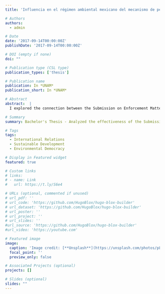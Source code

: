 ```yaml
---
title: 'Influencia en el régimen ambiental mexicano del mecanismo de petición ciudadana del ACAAN 1994 a 2015'

# Authors
authors:
  - admin

# Date
date: '2017-09-14T00:00:00Z'
publishDate: '2017-09-14T00:00:00Z'

# DOI (empty if none)
doi: ""

# Publication type (CSL type)
publication_types: ['thesis']

# Publication name
publication: In *UNAM*
publication_short: In *UNAM*

# Abstract
abstract:  |
  I explored the connection between the Submission on Enforcement Matters Mechanism under the North American Agreement on Environmental Cooperation and the concept of environmental democracy, which encompasses public participation, access to information, and access to justice in environmental matters. Specifically, I analyzed its relationship with the role of factual records in Mexico. The study concluded that the Mechanism is ineffective in achieving its primary goal of identifying failures in the enforcement of national environmental legislation. Several solutions were proposed to improve its effectiveness.

# Summary
summary: Bachelor's Thesis - Analyzed the effectiveness of the Submission on Enforcement Matters Mechanism under the North American Agreement on Environmental Cooperation, concluding that it falls short in enforcing environmental legislation in Mexico.

# Tags
tags:
  - International Relations
  - Sustainable Development
  - Environmental Democracy

# Display in Featured widget
featured: true

# Custom links
# links:
# - name: Link
#   url: https://t.ly/S6e4

# URLs (optional, commented if unused)
# url_pdf: ''
# url_code: 'https://github.com/HugoBlox/hugo-blox-builder'
# url_dataset: 'https://github.com/HugoBlox/hugo-blox-builder'
# url_poster: ''
# url_project: ''
# url_slides: ''
#url_source: 'https://github.com/HugoBlox/hugo-blox-builder'
#url_video: 'https://youtube.com'

# Featured image
image:
  caption: 'Image credit: [**Unsplash**](https://unsplash.com/photos/pLCdAaMFLTE)'
  focal_point: ''
  preview_only: false

# Associated Projects (optional)
projects: []

# Slides (optional)
slides: ""
---
```


